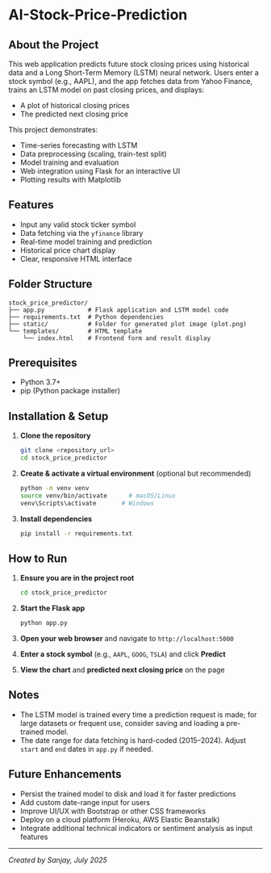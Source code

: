 # AI-Stock-Price-Prediction

## About the Project

This web application predicts future stock closing prices using historical data and a Long Short-Term Memory (LSTM) neural network. Users enter a stock symbol (e.g., AAPL), and the app fetches data from Yahoo Finance, trains an LSTM model on past closing prices, and displays:

* A plot of historical closing prices
* The predicted next closing price

This project demonstrates:

* Time-series forecasting with LSTM
* Data preprocessing (scaling, train-test split)
* Model training and evaluation
* Web integration using Flask for an interactive UI
* Plotting results with Matplotlib

## Features

* Input any valid stock ticker symbol
* Data fetching via the `yfinance` library
* Real-time model training and prediction
* Historical price chart display
* Clear, responsive HTML interface

## Folder Structure

```
stock_price_predictor/  
├── app.py            # Flask application and LSTM model code
├── requirements.txt  # Python dependencies
├── static/           # Folder for generated plot image (plot.png)
└── templates/        # HTML template
    └── index.html    # Frontend form and result display
```

## Prerequisites

* Python 3.7+
* pip (Python package installer)

## Installation & Setup

1. **Clone the repository**

   ```bash
   git clone <repository_url>
   cd stock_price_predictor
   ```
2. **Create & activate a virtual environment** (optional but recommended)

   ```bash
   python -m venv venv
   source venv/bin/activate      # macOS/Linux
   venv\Scripts\activate       # Windows
   ```
3. **Install dependencies**

   ```bash
   pip install -r requirements.txt
   ```

## How to Run

1. **Ensure you are in the project root**

   ```bash
   cd stock_price_predictor
   ```
2. **Start the Flask app**

   ```bash
   python app.py
   ```
3. **Open your web browser** and navigate to `http://localhost:5000`
4. **Enter a stock symbol** (e.g., `AAPL`, `GOOG`, `TSLA`) and click **Predict**
5. **View the chart** and **predicted next closing price** on the page

## Notes

* The LSTM model is trained every time a prediction request is made; for large datasets or frequent use, consider saving and loading a pre-trained model.
* The date range for data fetching is hard-coded (2015–2024). Adjust `start` and `end` dates in `app.py` if needed.

## Future Enhancements

* Persist the trained model to disk and load it for faster predictions
* Add custom date-range input for users
* Improve UI/UX with Bootstrap or other CSS frameworks
* Deploy on a cloud platform (Heroku, AWS Elastic Beanstalk)
* Integrate additional technical indicators or sentiment analysis as input features

---

*Created by Sanjay, July 2025*
